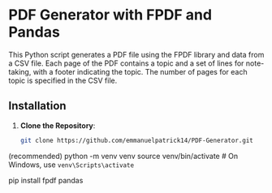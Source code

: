 # PDF Generator with FPDF and Pandas

This Python script generates a PDF file using the FPDF library and data from a CSV file. Each page of the PDF contains a topic and a set of lines for note-taking, with a footer indicating the topic. The number of pages for each topic is specified in the CSV file.

## Installation

1. **Clone the Repository**:
   ```bash
   git clone https://github.com/emmanuelpatrick14/PDF-Generator.git

(recommended)
python -m venv venv
source venv/bin/activate  # On Windows, use `venv\Scripts\activate`

pip install fpdf pandas
